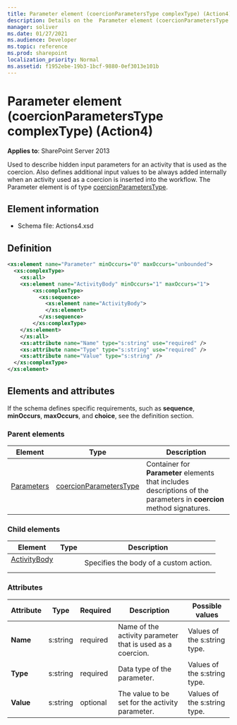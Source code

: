 ```yaml
---
title: Parameter element (coercionParametersType complexType) (Action4)
description: Details on the  Parameter element (coercionParametersType complexType) (Action4)
manager: soliver
ms.date: 01/27/2021
ms.audience: Developer
ms.topic: reference
ms.prod: sharepoint
localization_priority: Normal
ms.assetid: f1952ebe-19b3-1bcf-9880-0ef3013e101b
---
```


# Parameter element (coercionParametersType complexType) (Action4)

**Applies to**: SharePoint Server 2013

Used to describe hidden input parameters for an activity that is used as the coercion. Also defines additional input values to be always added internally when an activity used as a coercion is inserted into the workflow. The Parameter element is of type [coercionParametersType](coercionparameterstype-complextype-action4.md).

## Element information

- Schema file: Actions4.xsd

## Definition

```XML
<xs:element name="Parameter" minOccurs="0" maxOccurs="unbounded">
  <xs:complexType>
    <xs:all>
    <xs:element name="ActivityBody" minOccurs="1" maxOccurs="1">
        <xs:complexType>
          <xs:sequence>
            <xs:element name="ActivityBody">
            </xs:element>
          </xs:sequence>
        </xs:complexType>
    </xs:element>
    </xs:all>
    <xs:attribute name="Name" type="s:string" use="required" />
    <xs:attribute name="Type" type="s:string" use="required" />
    <xs:attribute name="Value" type="s:string" />
  </xs:complexType>
</xs:element>
```

## Elements and attributes

If the schema defines specific requirements, such as **sequence**, **minOccurs**, **maxOccurs**, and **choice**, see the definition section.

### Parent elements

|                                             Element                                              |                                  Type                                   |                                                     Description                                                      |
| ------------------------------------------------------------------------------------------------ | ----------------------------------------------------------------------- | -------------------------------------------------------------------------------------------------------------------- |
| [Parameters](parameters-element-coercion-elementcoercions-elementworkflowinfo-elementaction4.md) | [coercionParametersType](coercionparameterstype-complextype-action4.md) | Container for **Parameter** elements that includes descriptions of the parameters in **coercion** method signatures. |

### Child elements

|                                                  Element                                                   | Type |              Description               |
| ---------------------------------------------------------------------------------------------------------- | ---- | -------------------------------------- |
| [ActivityBody</a></p>](activitybody-element-parameter-elementcoercionparameterstype-complextypeaction4.md) |      | Specifies the body of a custom action. |

### Attributes

| Attribute |   Type   | Required |                        Description                         |          Possible values     |
| --------- | -------- | -------- | ---------------------------------------------------------- | ---------------------------- |
| **Name**  | s:string | required | Name of the activity parameter that is used as a coercion. | Values of the s:string type. |
| **Type**  | s:string | required | Data type of the parameter.                                | Values of the s:string type. |
| **Value** | s:string | optional | The value to be set for the activity parameter.            | Values of the s:string type. |
